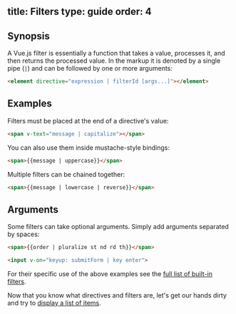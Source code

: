 title: Filters
type: guide
order: 4
---

## Synopsis

A Vue.js filter is essentially a function that takes a value, processes it, and then returns the processed value. In the markup it is denoted by a single pipe (`|`) and can be followed by one or more arguments:

``` html
<element directive="expression | filterId [args...]"></element>
```

## Examples

Filters must be placed at the end of a directive's value:

``` html
<span v-text="message | capitalize"></span>
```

You can also use them inside mustache-style bindings:

``` html
<span>{{message | uppercase}}</span>
```

Multiple filters can be chained together:

``` html
<span>{{message | lowercase | reverse}}</span>
```

## Arguments

Some filters can take optional arguments. Simply add arguments separated by spaces:

``` html
<span>{{order | pluralize st nd rd th}}</span>
```

``` html
<input v-on="keyup: submitForm | key enter">
```

For their specific use of the above examples see the [full list of built-in filters](/api/filters.html).

Now that you know what directives and filters are, let's get our hands dirty and try to [display a list of items](/guide/list.html).